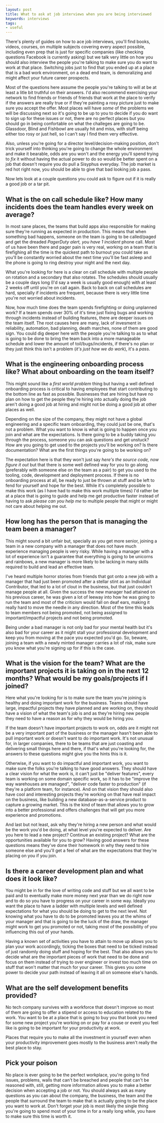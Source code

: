```yaml
---
layout: post
title: What to ask at job interviews when you are being interviewed
keywords: interviews
tags:
- useful
---
```


There's plenty of guides on how to ace job interviews, you'll find books, videos, courses, on multiple subjects covering every aspect possible, including even prep that is just for specific companies (like checking questions Facebook is currently asking) but we talk very little on how you should also interview the people you're talking to make sure you do want to work at that place. Switching jobs just to find that you ended up at a place that is a bad work environment, on a dead end team, is demoralizing and might affect your future career prospects.

Most of the questions here assume the people you're talking to will at be at least a litle bit truthful on their answers. I'd also recommend exercising your network to find friends or friends of friends that work at the place to verify if the answers are really true or if they're painting a rosy picture just to make sure you accept the offer. Most places will have *some* of the problems we will be discussing next so it's going to be up to you to decide if you do want to sign up for these issues or not, there are no perfect places but you should go in being confortable on what the challeges are going to be. Glassdoor, Blind and Fishbowl are usually hit and miss, with stuff being either too rosy or just hell, so I can't say I find them very effective. 

Also, unless you're going for a director level/decision-making position, don't trick yourself into thinking you're going to change the whole environment and make it bearable, odds are you won't and the energy you'll spend trying to _fix_ it without having the actual power to do so would be better spent on a job that doesn't require you do pull a Sisyphus everyday. The job market is red hot right now, you should be able to give that bad looking job a pass. 

Now lets look at a couple questions you could ask to figure out if it is really a good job or a tar pit.

## What is the on call schedule like? How many incidents does the team handles every week on average?

In most sane places, the teams that build apps also responsible for making sure they're running as expected in production. This means that when something bad happens, someone on the team is going to be called/paged and get the dreaded *PagerDuty alert, you have 1 incident* phone call. Most of us have been there and pager pain is very real, working on a team that is firefighing all the time is the quickest path to burnout you could take as you'll be constantly worried about the next time you'll be fast asleep and the phone is going to ring destroy your night and the next day.  

What you're looking for here is a clear on call schedule with multiple people on rotation and a secondary that also rotates. The schedules should usually be a couple days long (I'd say a week is usually good enough) with at least 2 weeks off until you're on call again. Back to back on call schedules are hard, specially if incidents are frequent, because there is very little time you're not worried about incidents.

Now, how much time does the team spends firefighting or doing unplanned work? If a team spends over 30% of it's time just fixing bugs and working through incidents instead of building features, there are deeper issues on the team itself. The root causes here are many, lack of invesment in reliability, automation, bad planning, death marches, none of them are good sign. You could dig deeper here with the people you're talking to as to what is going to be done to bring the team back into a more manageable schedule and lower the amount of toil/bugs/incidents, if there's no plan or they just think this isn't a problem (_it's just how we do work_), it's a *pass*. 

## What is the engineering onboarding process like? What about onboarding on the team itself?

This might sound like a _first world problem_ thing but having a well defined onboarding process is critical to having employees that start contributing to the bottom line as fast as possible. Businesses that are hiring but have no plan on how to get the people they're hiring into actually doing the job aren't doing a good job at hiring and might not be doing a good job at other places as well.

Depending on the size of the company, they might not have a global engineering and a specific team onboarding, they could just be one, that's not a problem. What you want to know is what is going to happen once you join and what are the expectations. Is there going to be a buddy taking you through the process, someone you can ask questions and get unstuck? How are you going to get used to the projects you'll be working on? Is there documentation? What are the first things you're going to be working on?

The expectation here is that they won't just say _here's the source code, now figure it out_ but that there is some well defined way for you to go along (preferably with someone else on the team as a pair) to get you used to the tooling, code, development and deployment process. If there is no onboarding process at all, be ready to just be thrown at stuff and be left to fend for yourself and hope for the best. While it's completely possible to make this work (as I have had to make this work multiple times) I'd rather be at a place that is going to guide and help me get productive faster instead of having to ask _please can you help me_ to multiple people that might or might not care about helping me out.

## How long has the person that is managing the team been a manager?

This might sound a bit unfair but, specially as you get more senior, joining a team in a new company with a manager that does not have much experience managing people is very risky. While having a manager with a lot of experience isn't a guarantee that everything is going to be unicorns and rainbows, a new manager is more likely to be lacking in many skills required to build and lead an effective team. 

I've heard multiple horror stories from friends that got onto a new job with a manager that had just been promoted after a stellar stint as an Individual Contributor, that led to a lot of clout in the business, but that just couldn't manage people at all. Given the success the new manager had attained on his previous career, he was given a lot of leeway into how he was going to run the team and most of the criticism would fall on deaf ears, making it really hard to move the needle in any direction. Most of the time this leads to team members not being promoted, not being assigned to important/impactful projects and not being promoted. 

Being under a bad manager is not only bad for your mental health but it's also bad for your career as it might stall your professional development and keep you from moving at the pace you expected you'd go. So, beware, joining a team with a newly minted manager carries a lot of risk, make sure you know what you're signing up for if this is the case. 

## What is the vision for the team? What are the important projects it is taking on in the next 12 months? What would be my goals/projects if I joined?

Here what you're looking for is to make sure the team you're joining is healthy and doing important work for the business. Teams should have large, impactful projects they have planned and are working on, they should have a vision of what the team's job is and as they're hiring new people they need to have a reason as for why they would be hiring you.

If the team doesn't have important projects to work on, odds are it might not be a very important part of the business or the manager hasn't been able to pull important work or doesn't want to do important work. It's not unusual for, in larger companies, there to be teams that are just coasting and delivering small things here and there, if that's what you're looking for, the answers to these questions might give you the hints this is it.

Otherwise, if you want to do impactful and important work, you want to make sure the folks you're talking to have good answers. They should have a clear vision for what the work is, it can't just be "deliver features", every team is working on some domain specific work, so it has to be "improve the way warehouses are managed", "deliver code faster to production" (if they're a platform team, for instance). And on that vision they should also have cool and interesting projects they're working on that have real impact on the business, like building a new database-as-a-service product to capture a growing market. This is the kind of team that allows you to grow into a better professional and offers challenges that will get you more experience and promotions.

And last but not least, ask why they're hiring a new person and what would be the work you'd be doing, at what level you're expected to deliver. Are you here to lead a new project? Continue an existing project? What are the opportunities available for you to grow? Having good answers for these questions means they've done their homework in why they need to hire someone else and you'll get a feel of what are the expectations that they're placing on you if you join. 

## Is there a career development plan and what does it look like?

You might be in for the love of writing code and stuff but we all want to be paid and to eventually make more money next year than we do right now and to do so you have to progress on your career in some way. Ideally you want the place to have a ladder with multiple levels and well defined expectations for what you should be doing to get to the next level. Not knowing what you have to do to be promoted leaves you at the whims of your manager and that is going to be the luck of the draw, the manager might work to get you promoted or not, taking most of the possibility of you influencing this out of your hands.

Having a known set of activities you have to attain to move up allows you to plan your work accordingly, ticking the boxes that need to be ticked instead of just randomly doing stuff and hoping for the best. That also allows you to decide what are the important pieces of work that need to be done and focus on them instead of trying to over engineer or invest too much time on stuff that won't matter that much for your career. This gives you some power to decide your path instead of leaving it all on someone else's hands. 

## What are the self development benefits provided?

No tech company survives with a workforce that doesn't improve so most of them are going to offer a stipend or access to education related to the work. You want to be at a place that is going to buy you that book you need for some new project you're working on or pay for a couse or event you feel like is going to be important for your productivity at work.

Places that require you to make all the investment in yourself even when your productivity improvement goes mostly to the business aren't really the best place to stay.

## Pick your poison

No place is ever going to be the perfect workplace, you're going to find issues, problems, walls that can't be breached and people that can't be reasoned with, still, getting more information allows you to make a better decision when accepting a job or not. You should always ask as many questions as you can about the company, the business, the team and the people that surround the team to make that is actually going to be the place you want to work at. Don't forget your job is most likely the single thing you're going to spend most of your time in for a really long while, you have to make sure this time is worth it.
